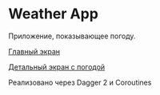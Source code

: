 # Weather App

Приложение, показывающее погоду.

[Главный экран](https://drive.google.com/file/d/1iTrlfJh3YfUiOW_cDigqsOy3RaqNN-gs/view?usp=sharing)


[Детальный экран с погодой](https://drive.google.com/file/d/1uuP1iYK9Olv0Th0M_K0KLhdXrAk0Anqc/view?usp=sharing)

Реализовано через Dagger 2 и Coroutines

